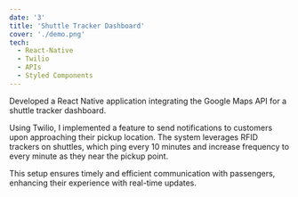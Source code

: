 ```yaml
---
date: '3'
title: 'Shuttle Tracker Dashboard'
cover: './demo.png'
tech:
  - React-Native
  - Twilio
  - APIs
  - Styled Components
---
```


Developed a React Native application integrating the Google Maps API for a shuttle tracker dashboard. 

Using Twilio, I implemented a feature to send notifications to customers upon approaching their pickup location. The system leverages RFID trackers on shuttles, which ping every 10 minutes and increase frequency to every minute as they near the pickup point. 

This setup ensures timely and efficient communication with passengers, enhancing their experience with real-time updates.